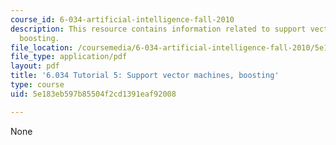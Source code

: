 ```yaml
---
course_id: 6-034-artificial-intelligence-fall-2010
description: This resource contains information related to support vector machines,
  boosting.
file_location: /coursemedia/6-034-artificial-intelligence-fall-2010/5e183eb597b85504f2cd1391eaf92008_MIT6_034F10_tutor05.pdf
file_type: application/pdf
layout: pdf
title: '6.034 Tutorial 5: Support vector machines, boosting'
type: course
uid: 5e183eb597b85504f2cd1391eaf92008

---
```

None